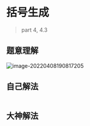 # 括号生成

> part 4, 4.3



## 题意理解

![image-20220408190817205](C:/Users/mechrevo/AppData/Roaming/Typora/typora-user-images/image-20220408190817205.png)



## 自己解法

```c++

```



## 大神解法

```c++

```

